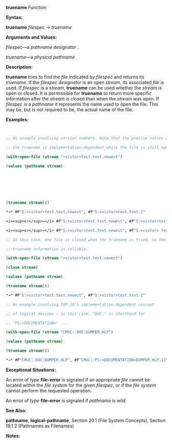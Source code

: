 **truename** *Function* 



**Syntax:** 



**truename** *filespec → truename* 



**Arguments and Values:** 



*filespec*—a *pathname designator* . 



*truename*—a *physical pathname*. 



**Description:** 



**truename** tries to find the *file* indicated by *filespec* and returns its *truename*. If the *filespec designator* is an open *stream*, its associated *file* is used. If *filespec* is a *stream*, **truename** can be used whether the *stream* is open or closed. It is permissible for **truename** to return more specific information after the *stream* is closed than when the *stream* was open. If *filespec* is a *pathname* it represents the name used to open the file. This may be, but is not required to be, the actual name of the file. 



**Examples:**
```lisp
 

;; An example involving version numbers. Note that the precise nature of 

;; the truename is implementation-dependent while the file is still open. 

(with-open-file (stream ">vistor>test.text.newest") 

(values (pathname stream) 



 

 

(truename stream))) 

*→* #P"S:>vistor>test.text.newest", #P"S:>vistor>test.text.1" 

<i><sup>or</sup>→</i> #P"S:>vistor>test.text.newest", #P"S:>vistor>test.text.newest" 

<i><sup>or</sup>→</i> #P"S:>vistor>test.text.newest", #P"S:>vistor> temp . temp .1" 

;; In this case, the file is closed when the truename is tried, so the 

;; truename information is reliable. 

(with-open-file (stream ">vistor>test.text.newest") 

(close stream) 

(values (pathname stream) 

(truename stream))) 

*→* #P"S:>vistor>test.text.newest", #P"S:>vistor>test.text.1" 

;; An example involving TOP-20’s implementation-dependent concept 

;; of logical devices – in this case, "DOC:" is shorthand for 

;; "PS:<DOCUMENTATION>" ... 

(with-open-file (stream "CMUC::DOC:DUMPER.HLP") 

(values (pathname stream) 

(truename stream))) 

*→* #P"CMUC::DOC:DUMPER.HLP", #P"CMUC::PS:<DOCUMENTATION>DUMPER.HLP.13" 


```
**Exceptional Situations:** 



An error of *type* **file-error** is signaled if an appropriate *file* cannot be located within the *file system* for the given *filespec*, or if the *file system* cannot perform the requested operation. 



An error of *type* **file-error** is signaled if *pathname* is *wild*. 



**See Also:** 



**pathname**, **logical-pathname**, Section 20.1 (File System Concepts), Section 19.1.2 (Pathnames as Filenames) 



**Notes:** 



